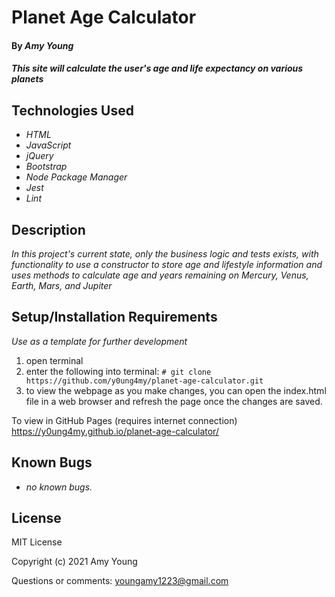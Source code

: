 # Planet Age Calculator

#### By _Amy Young_

#### _This site will calculate the user's age and life expectancy on various planets_

## Technologies Used

* _HTML_
* _JavaScript_
* _jQuery_
* _Bootstrap_
* _Node Package Manager_
* _Jest_
* _Lint_

## Description

_In this project's current state, only the business logic and tests exists, with functionality to use a constructor to store age and lifestyle information and uses methods to calculate age and years remaining on Mercury, Venus, Earth, Mars, and Jupiter_

## Setup/Installation Requirements

_Use as a template for further development_
1) open terminal
2) enter the following into terminal: `# git clone https://github.com/y0ung4my/planet-age-calculator.git`
3) to view the webpage as you make changes, you can open the index.html file in a web browser and refresh the page once the changes are saved.

To view in GitHub Pages (requires internet connection)
https://y0ung4my.github.io/planet-age-calculator/

## Known Bugs

* _no known bugs._

## License

MIT License

Copyright (c) 2021 Amy Young

Questions or comments: youngamy1223@gmail.com